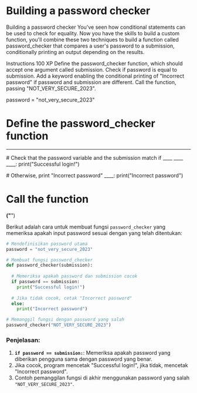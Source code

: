 # Building a password checker

Building a password checker
You've seen how conditional statements can be used to check for equality. Now you have the skills to build a custom function, you'll combine these two techniques to build a function called password_checker that compares a user's password to a submission, conditionally printing an output depending on the results.

Instructions
100 XP
Define the password_checker function, which should accept one argument called submission.
Check if password is equal to submission.
Add a keyword enabling the conditional printing of "Incorrect password" if password and submission are different.
Call the function, passing "NOT_VERY_SECURE_2023".

password = "not_very_secure_2023"

# Define the password_checker function
____
  
  # Check that the password variable and the submission match
  if ____ ____ ____:
    print("Successful login!")
  
  # Otherwise, print "Incorrect password"
  ____:
    print("Incorrect password")

# Call the function    
____("____")


Berikut adalah cara untuk membuat fungsi `password_checker` yang memeriksa apakah input password sesuai dengan yang telah ditentukan:

```python
# Mendefinisikan password utama
password = "not_very_secure_2023"

# Membuat fungsi password_checker
def password_checker(submission):
  
  # Memeriksa apakah password dan submission cocok
  if password == submission:
    print("Successful login!")
  
  # Jika tidak cocok, cetak "Incorrect password"
  else:
    print("Incorrect password")

# Memanggil fungsi dengan password yang salah
password_checker("NOT_VERY_SECURE_2023")
```

### Penjelasan:
1. **`if password == submission:`**: Memeriksa apakah password yang diberikan pengguna sama dengan password yang benar.
2. Jika cocok, program mencetak "Successful login!", jika tidak, mencetak "Incorrect password".
3. Contoh pemanggilan fungsi di akhir menggunakan password yang salah `"NOT_VERY_SECURE_2023"`.